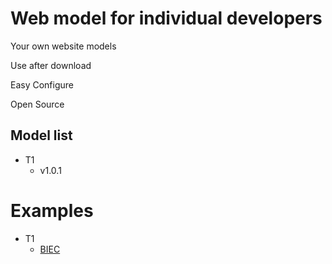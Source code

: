 # Web model for individual developers

Your own website models

Use after download

Easy Configure

Open Source

## Model list

- T1
  - v1.0.1
 
# Examples

- T1
  - [BIEC](http://www.biec.bashuschool.top/)
